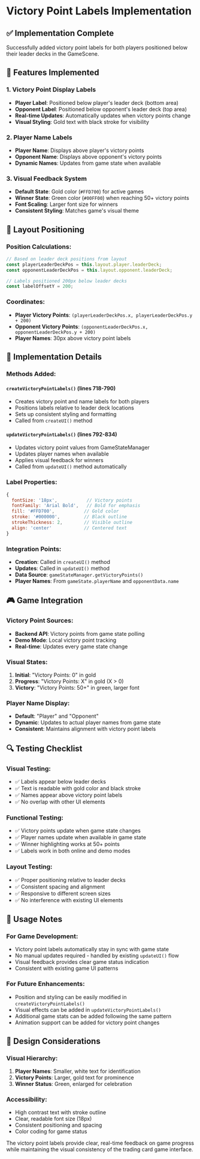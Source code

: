 # Victory Point Labels Implementation

## ✅ **Implementation Complete**

Successfully added victory point labels for both players positioned below their leader decks in the GameScene.

## 🎯 **Features Implemented**

### 1. **Victory Point Display Labels**
- **Player Label**: Positioned below player's leader deck (bottom area)
- **Opponent Label**: Positioned below opponent's leader deck (top area)
- **Real-time Updates**: Automatically updates when victory points change
- **Visual Styling**: Gold text with black stroke for visibility

### 2. **Player Name Labels**
- **Player Name**: Displays above player's victory points
- **Opponent Name**: Displays above opponent's victory points  
- **Dynamic Names**: Updates from game state when available

### 3. **Visual Feedback System**
- **Default State**: Gold color (`#FFD700`) for active games
- **Winner State**: Green color (`#00FF00`) when reaching 50+ victory points
- **Font Scaling**: Larger font size for winners
- **Consistent Styling**: Matches game's visual theme

## 📍 **Layout Positioning**

### Position Calculations:
```javascript
// Based on leader deck positions from layout
const playerLeaderDeckPos = this.layout.player.leaderDeck;
const opponentLeaderDeckPos = this.layout.opponent.leaderDeck;

// Labels positioned 200px below leader decks
const labelOffsetY = 200;
```

### Coordinates:
- **Player Victory Points**: `(playerLeaderDeckPos.x, playerLeaderDeckPos.y + 200)`
- **Opponent Victory Points**: `(opponentLeaderDeckPos.x, opponentLeaderDeckPos.y + 200)`
- **Player Names**: 30px above victory point labels

## 🔧 **Implementation Details**

### **Methods Added:**

#### `createVictoryPointLabels()` (lines 718-790)
- Creates victory point and name labels for both players
- Positions labels relative to leader deck locations
- Sets up consistent styling and formatting
- Called from `createUI()` method

#### `updateVictoryPointLabels()` (lines 792-834)
- Updates victory point values from GameStateManager
- Updates player names when available
- Applies visual feedback for winners
- Called from `updateUI()` method automatically

### **Label Properties:**
```javascript
{
  fontSize: '18px',           // Victory points
  fontFamily: 'Arial Bold',   // Bold for emphasis
  fill: '#FFD700',           // Gold color
  stroke: '#000000',         // Black outline
  strokeThickness: 2,        // Visible outline
  align: 'center'            // Centered text
}
```

### **Integration Points:**
- **Creation**: Called in `createUI()` method
- **Updates**: Called in `updateUI()` method  
- **Data Source**: `gameStateManager.getVictoryPoints()`
- **Player Names**: From `gameState.playerName` and `opponentData.name`

## 🎮 **Game Integration**

### **Victory Point Sources:**
- **Backend API**: Victory points from game state polling
- **Demo Mode**: Local victory point tracking
- **Real-time**: Updates every game state change

### **Visual States:**
1. **Initial**: "Victory Points: 0" in gold
2. **Progress**: "Victory Points: X" in gold (X > 0)
3. **Victory**: "Victory Points: 50+" in green, larger font

### **Player Name Display:**
- **Default**: "Player" and "Opponent" 
- **Dynamic**: Updates to actual player names from game state
- **Consistent**: Maintains alignment with victory point labels

## 🔍 **Testing Checklist**

### **Visual Testing:**
- ✅ Labels appear below leader decks
- ✅ Text is readable with gold color and black stroke
- ✅ Names appear above victory point labels
- ✅ No overlap with other UI elements

### **Functional Testing:**
- ✅ Victory points update when game state changes
- ✅ Player names update when available in game state
- ✅ Winner highlighting works at 50+ points
- ✅ Labels work in both online and demo modes

### **Layout Testing:**
- ✅ Proper positioning relative to leader decks
- ✅ Consistent spacing and alignment
- ✅ Responsive to different screen sizes
- ✅ No interference with existing UI elements

## 📝 **Usage Notes**

### **For Game Development:**
- Victory point labels automatically stay in sync with game state
- No manual updates required - handled by existing `updateUI()` flow
- Visual feedback provides clear game status indication
- Consistent with existing game UI patterns

### **For Future Enhancements:**
- Position and styling can be easily modified in `createVictoryPointLabels()`
- Visual effects can be added in `updateVictoryPointLabels()`
- Additional game stats can be added following the same pattern
- Animation support can be added for victory point changes

## 🎨 **Design Considerations**

### **Visual Hierarchy:**
1. **Player Names**: Smaller, white text for identification
2. **Victory Points**: Larger, gold text for prominence  
3. **Winner Status**: Green, enlarged for celebration

### **Accessibility:**
- High contrast text with stroke outline
- Clear, readable font size (18px)
- Consistent positioning and spacing
- Color coding for game status

The victory point labels provide clear, real-time feedback on game progress while maintaining the visual consistency of the trading card game interface.